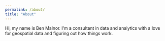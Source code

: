 ```yaml
---
permalink: /about/
title: "About"
---
```


Hi, my name is Ben Malnor. I'm a consultant in data and analytics with a love for geospatial data and figuring out how things work.
